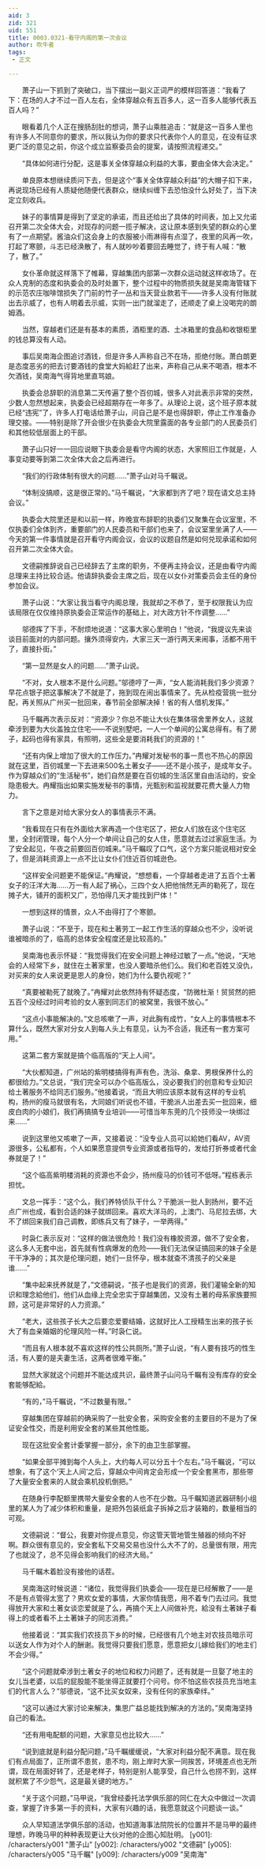 ```yaml
---
aid: 3
zid: 321
uid: 551
title: 0003.0321-看守内阁的第一次会议
author: 吹牛者
tags: 
 - 正文

---
```




　　萧子山一下抓到了突破口，当下摆出一副义正词严的模样回答道：“我看了下：在场的人才不过一百人左右，全体穿越众有五百多人，这一百多人能够代表五百人吗？”

　　眼看着几个人正在搜肠刮肚的想词，萧子山乘胜追击：“就是这一百多人里也有许多人不同意你的要求，所以我认为你的要求只代表你个人的意见，在没有征求更广泛的意见之前，你这个成立监察委员会的提案，请按照流程递交。”

　　“具体如何进行分配，这是事关全体穿越众利益的大事，要由全体大会决定。”

　　单良原本想继续质问下去，但是这个“事关全体穿越众利益”的大帽子扣下来，再说现场已经有人质疑他随便代表群众，继续纠缠下去恐怕没什么好处了，当下决定立刻收兵。

　　妹子的事情算是得到了坚定的承诺，而且还给出了具体的时间表，加上又允诺召开第二次全体大会，对现存的问题一揽子解决，这让原本感到失望的群众的心里有了一点期望。酱油众们这会身上的衣服被小雨淋得有点湿了，夜里的风再一吹，打起了寒颤，斗志已经涣散了，有人就吵吵着要回去睡觉了，终于有人喊：“散了，散了。”

　　女仆革命就这样落下了帷幕，穿越集团内部第一次群众运动就这样收场了。在众人克制的态度和执委会的及时处置下，整个过程中的物质损失就是吴南海管辖下的示范农庄咖啡馆损失了门前的竹子一丛和当天营业款若干——许多人没有付账就出去示威了，也有人明着去示威，实则一出门就溜走了，还顺走了桌上没喝完的朗姆酒。

　　当然，穿越者们还是有基本的素质，酒柜里的酒、土冰箱里的食品和收银柜里的钱总算没有人动。

　　事后吴南海企图追讨酒钱，但是许多人声称自己不在场，拒绝付账。萧白朗更是态度恶劣的把去讨要酒钱的食堂大妈給赶了出来，声称自己从来不喝酒，根本不欠酒钱，吴南海气得背地里直骂娘。

　　执委会总辞职的消息第二天传遍了整个百仞城，很多人对此表示非常的突然，少数人忽然想起来，执委会已经超期存在一年多了。从理论上说，这个班子原本就已经“违宪”了，许多人打电话给萧子山，问自己是不是也得辞职，停止工作准备办理交接。——特别是除了开会很少在执委会大院里露面的各专业部门的人民委员们和其他较低层面上的干部。

　　萧子山只好一一回应说眼下执委会是看守内阁的状态，大家照旧工作就是，人事变动要等到第二次全体大会之后再进行。

　　“我们的行政体制有很大的问题……”萧子山对马千瞩说。

　　“体制没搞顺，这是很正常的。”马千瞩说，“大家都到齐了吧？现在请文总主持会议。”

　　执委会大院里还是和以前一样，昨晚宣布辞职的执委们又聚集在会议室里，不仅执委们全体到齐，重要部门的人民委员和干部们也来了，会议室里坐满了人——今天的第一件事情就是召开看守内阁会议，会议的议题自然是如何兑现承诺和如何召开第二次全体大会。

　　文德嗣推辞说自己已经辞去了主席的职务，不便再主持会议，还是由看守内阁总理来主持比较合适。他请辞执委会主席之后，现在以女仆对策委员会主任的身份参加会议。

　　萧子山说：“大家让我当看守内阁总理，我就却之不恭了，至于权限我认为应该局限在仅仅维持原执委会正常运作的基础上，对大政方针不作调整……”

　　邬德挥了下手，不耐烦地说道：“这事大家心里明白！”他说，“我提议先来谈谈目前面对的内部问题。攘外须得安内，大家三天一游行两天来闹事，活都不用干了，直接扑街。”

　　“第一显然是女人的问题……”萧子山说。

　　“不对，女人根本不是什么问题。”邬德哼了一声，“女人能消耗我们多少资源？早花点银子把这事解决了不就是了，拖到现在闹出事情来了。先从检疫营挑一批分配，再关照从广州买一批回来，春节前全部解决掉！省的有人借机发挥。”

　　马千瞩再次表示反对：“资源少？你总不能让大伙在集体宿舍里养女人，这就牵涉到要为大伙盖独立住宅——不说别墅吧，一人一个单间的公寓总得有。有了房子，起码也得有家具，有照明，这些全是要消耗我们的资源的！”

　　“还有内保上增加了很大的工作压力。”冉耀对发秘书的事一贯也不热心的原因就在这里，百仞城里一下去进来500名土著女子——还不是小孩子，是成年女子。作为穿越众们的“生活秘书”，她们自然是要在百仞城的生活区里自由活动的，安全隐患极大。冉耀指出如果实施发秘书的事情，光甄别和监视就要花费大量人力物力。

　　言下之意是对给大家分女人的事情表示不满。

　　“我看现在只有在外面给大家再造一个住宅区了，把女人们放在这个住宅区里，全封闭管理，每个人分一个单间让自己的女人住，愿意就去过过家庭生活。为了安全起见，午夜之前要回百仞城来。”马千瞩叹了口气，这个方案只能说相对安全了，但是消耗资源上一点不比让女仆们住近百仞城逊色。

　　“这样安全问题更不能保证。”冉耀说，“想想看，一个穿越者走进了五百个土著女子的汪洋大海……万一有人起了祸心，三四个女人把他悄然无声的勒死了，现在摊子大，铺开的面积又广，恐怕得几天才能找到尸体！”

　　一想到这样的情景，众人不由得打了个寒颤。

　　萧子山说：“不至于，现在和土著劳工一起工作生活的穿越众也不少，没听说谁被暗杀的了，临高的总体安全程度还是比较高的。”

　　吴南海也表示怀疑：“我觉得我们在安全问题上神经过敏了一点。”他说，“天地会的人经常下乡，就住在土著家里，也没人要暗杀他们么。我们和老百姓又没仇，对买来的女人来说更是恩人的身份，她们为什么要仇视呢？”

　　“真要被勒死了就晚了。”冉耀对此依然持有怀疑态度，“防微杜渐！贸贸然的把五百个没经过时间考验的女人塞到同志们的被窝里，我很不放心。”

　　“这点小事能解决的。”文总咳嗽了一声，对此胸有成竹，“女人上的事情根本不算什么，既然大家对分女人到每人头上有意见，认为不合适，我还有一套方案可用。”

　　这第二套方案就是搞个临高版的“天上人间”。

　　“大伙都知道，广州站的紫明楼搞得有声有色，洗浴、桑拿、男根保养什么的都很给力。”文总说，“我们完全可以办个临高版么，没必要我们的创意和专业知识给土著服务不给同志们服务。”他接着说，“而且大明应该原本就有这样的专业机构，扬州的瘦马就很有名，大同娘们听说也不错，干脆派人出差去买一批回来，细皮白肉的小娘们，我们再搞搞专业培训——可惜当年东莞的几个技师没一块绑过来……”

　　说到这里他又咳嗽了一声，又接着说：“没专业人员可以給她们看AV，AV资源很多，公私都有，个人如果愿意提供专业资源或者指导的，发给打折券或者代金券就是了！”

　　“这个临高紫明楼消耗的资源也不会少，扬州瘦马的价钱可不低呀。”程栋表示担忧。

　　文总一挥手：“这个么，我们养特侦队干什么？干脆派一批人到扬州，要不近点广州也成，看到合适的妹子就绑回来。喜欢大洋马的，上澳门、马尼拉去绑，大不了绑回来我们自己调教，即练兵又有了妹子，一举两得。”

　　时袅仁表示反对：“这样的做法很危险！我们没有橡胶资源，做不了安全套，这么多人无套中出，首先就有性病爆发的危险——我们无法保证搞回来的妹子全是干干净净的；其次是伦理问题，她们一旦怀孕，根本就查不清孩子的父亲是谁……”

　　“集中起来抚养就是了，”文德嗣说，“孩子也是我们的资源，我们灌输全新的知识和理念給他们，他们从血缘上完全忠实于穿越集团，又没有土著的母系家族要照顾，这可是非常好的人力资源。”

　　“老大，这些孩子长大之后要恋爱要结婚，这就好比人工授精生出来的孩子长大了有血亲婚姻的伦理风险一样。”时袅仁说。

　　“而且有人根本就不喜欢这样的性公共厕所。”萧子山说，“有人要有技巧的性生活，有人要的是夫妻生活，这两者很难平衡。”

　　显然大家就这个问题并不能达成共识，最终萧子山问马千瞩有没有库存的安全套能够配給。

　　“有的，”马千瞩说，“不过数量有限。”

　　穿越集团在穿越前的确采购了一批安全套，采购安全套的主要目的不是为了保证安全性交，而是利用安全套的某些其他性能。

　　现在这批安全套计委掌握一部分，余下的由卫生部掌握。

　　“如果全部平摊到每个人头上，大约每人可以分五十个左右。”马千瞩说，“可以想象，有了这个‘天上人间’之后，穿越众中间肯定会形成一个安全套黑市，那些带了大量安全套来的人就会乘机投机倒把。”

　　在随身行李配额里携带大量安全套的人也不在少数。马千瞩知道武器研制小组里的某人为了减少体积和重量，是把外包装纸盒子拆掉之后才装箱的，数量相当的可观。

　　文德嗣说：“督公，我要对你提点意见，你这管天管地管生殖器的倾向不好啊。群众很有意见的，安全套私下交易交易也没什么大不了的，总量很有限，用完了也就没了，总不见得会影响我们的经济大局。”

　　马千瞩木着脸没有接他的话茬。

　　吴南海这时候说道：“诸位，我觉得我们执委会——现在是已经解散了——是不是有点管得太宽了？男欢女爱的事情，大家你情我愿，用不着专门去过问。我觉得放开大家和土著女谈恋爱就是了么，再搞个天上人间做补充，給没有土著妹子看得上的或者看不上土著妹子的同志消费。”

　　他接着说：“其实我们农技员下乡的时候，已经很有几个地主对农技员暗示可以送女人作为对个人的酬谢。我觉得只要我们愿意，愿意把女儿嫁给我们的地主们不会少得。”

　　“这个问题就牵涉到土著女子的地位和权力问题了，还有就是一旦娶了地主的女儿当老婆，以后的屁股能不能坐得正就要打个问号。你不怕这些农技员充当地主们的代言人么？”邬德说，“这不比买女奴来，没有任何的家族牵绊。”

　　“这可以通过大家讨论来解决，集思广益总能找到解决的方法的。”吴南海坚持自己的看法。

　　“还有用电配额的问题，大家意见也比较大……”

　　“说到底就是利益分配问题，”马千瞩缓缓说，“大家对利益分配不满意。现在我们有点局面了，正所谓不患贫，患不均，刚上岸时大家一同挨苦，环境差点也无所谓，现在局面好转了，还是老样子，特别是别人能享受，自己什么也捞不到，这样就积累了不少怨气，这是最关键的地方。”

　　“关于这个问题，”马甲说，“我曾经委托法学俱乐部的同仁在大众中做过一次调查，掌握了许多第一手的资料，大家有兴趣的话，我愿意就这个问题谈一谈。”

　　众人早知道法学俱乐部的活动，也知道海事法院院长的位置并不是马甲的最终理想，昨晚马甲的种种表现更让大伙对他的企图心知肚明。
[y001]: /characters/y001 "萧子山"
[y002]: /characters/y002 "文德嗣"
[y005]: /characters/y005 "马千瞩"
[y009]: /characters/y009 "吴南海"


